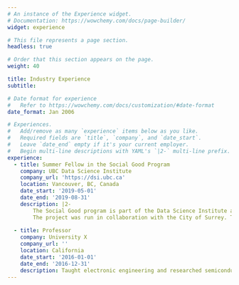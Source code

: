 ```yaml
---
# An instance of the Experience widget.
# Documentation: https://wowchemy.com/docs/page-builder/
widget: experience

# This file represents a page section.
headless: true

# Order that this section appears on the page.
weight: 40

title: Industry Experience
subtitle:

# Date format for experience
#   Refer to https://wowchemy.com/docs/customization/#date-format
date_format: Jan 2006

# Experiences.
#   Add/remove as many `experience` items below as you like.
#   Required fields are `title`, `company`, and `date_start`.
#   Leave `date_end` empty if it's your current employer.
#   Begin multi-line descriptions with YAML's `|2-` multi-line prefix.
experience:
  - title: Summer Fellow in the Social Good Program
    company: UBC Data Science Institute
    company_url: 'https://dsi.ubc.ca'
    location: Vancouver, BC, Canada
    date_start: '2019-05-01'
    date_end: '2019-08-31'
    description: |2-
        The Social Good program is part of the Data Science Institute and runs annually every summer term. The program has interdisciplinary teams composed of undergraduate and graduate students, who partner with public organizations in data science related projects with a social impact. 
        The project was run in collaboration with the City of Surrey. The main activities were focused on exploratory data analysis and modelling, which were targeted to assist policy decision makers in the implementation of the city’s electric vehicle strategy (more information can be found [here](https://dsi.ubc.ca/data-science-social-good-2019)).
        
  - title: Professor
    company: University X
    company_url: ''
    location: California
    date_start: '2016-01-01'
    date_end: '2016-12-31'
    description: Taught electronic engineering and researched semiconductor physics.
---
```

